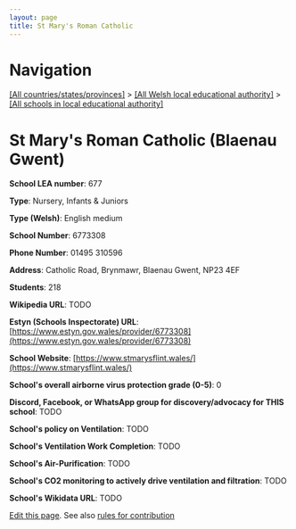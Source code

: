 ```yaml
---
layout: page
title: St Mary's Roman Catholic
---
```

# Navigation

[[All countries/states/provinces]](../../..) > [[All Welsh local educational authority]](../..) > [[All schools in local educational authority]](..)

# St Mary's Roman Catholic (Blaenau Gwent)

**School LEA number**: 677

**Type**: Nursery, Infants & Juniors

**Type (Welsh)**: English medium

**School Number**: 6773308

**Phone Number**: 01495 310596

**Address**: Catholic Road, Brynmawr, Blaenau Gwent, NP23 4EF

**Students**: 218

**Wikipedia URL**: TODO

**Estyn (Schools Inspectorate) URL**: [https://www.estyn.gov.wales/provider/6773308](https://www.estyn.gov.wales/provider/6773308)

**School Website**: [https://www.stmarysflint.wales/](https://www.stmarysflint.wales/)

**School's overall airborne virus protection grade (0-5)**: 0

**Discord, Facebook, or WhatsApp group for discovery/advocacy for THIS school**: TODO

**School's policy on Ventilation**: TODO

**School's Ventilation Work Completion**: TODO

**School's Air-Purification**: TODO

**School's CO2 monitoring to actively drive ventilation and filtration**: TODO

**School's Wikidata URL**: TODO




[Edit this page](https://github.com/ventilate-schools/Wales/edit/prif/./Blaenau_Gwent/St_Mary's_Roman_Catholic.md). See also [rules for contribution](../../../contribution-rules/)
